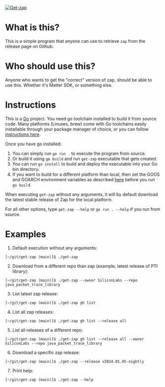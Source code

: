 [![Get-zap](https://github.com/SiliconLabs/get-zap/actions/workflows/go.yml/badge.svg)](https://github.com/SiliconLabs/get-zap/actions/workflows/go.yml)

# What is this?

This is a simple program that anyone can use to retrieve `zap` from the release page on Github.

# Who should use this?

Anyone who wants to get the "correct" version of zap, should be able to use this. Whether it's Matter SDK, or something else.

# Instructions

This is a [Go](https://go.dev/) project. You need go toolchain installed to build it from source code. Many platforms (Linuxes, brew) come with Go toolchains easily installable through your package manager of choice, or you can follow [instructions here](https://go.dev/doc/install).

Once you have go installed:
  1. You can simply run `go run .` to execute the program from source.
  2. Or build it using `go build` and run `get-zap` executable that gets created.
  3. You can run `go install` to build and deploy the executable into your Go bin directory.
  4. If you want to build for a different platform than local, then set the GOOS and GOARCH environment variables as described [here](https://go.dev/doc/install/source#environment) before you run `go build`.

When executing `get-zap` without any arguments, it will by default download the latest stable release of Zap for the local platform.

For all other options, type `get-zap --help` or `go run . --help` if you run from source.

# Examples


1. Default execution without any arguments:
```
[~/git/get-zap (main)]$ ./get-zap
```

2. Download from a different repo than zap (example, latest release of PTI library):
```
[~/git/get-zap (main)]$ ./get-zap --owner SiliconLabs --repo java_packet_trace_library
```

3. List latest zap release:
```
[~/git/get-zap (main)]$ ./get-zap gh list
```

4. List all zap releases:
```
[~/git/get-zap (main)]$ ./get-zap gh list --release all
```

5. List all releases of a different repo:
```
[~/git/get-zap (main)]$ ./get-zap gh list --release all --owner SiliconLabs --repo java_packet_trace_library
```

6. Download a specific zap release:
```
[~/git/get-zap (main)]$ ./get-zap --release v2024.01.05-nightly
```

7. Print help:
```
[~/git/get-zap (main)]$ ./get-zap --help
```